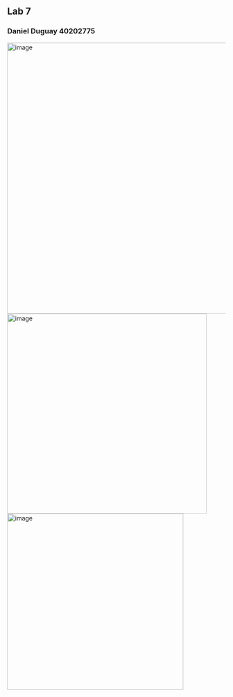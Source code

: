 ## Lab 7

### Daniel Duguay 40202775


<img width="624" alt="image" src="https://github.com/SOEN345-WINTER2024/cfg-graph-lab-DanDuguay/assets/72354083/ec2d4e80-2b26-48f0-90d9-5a3aa79c9fe4">



<img width="460" alt="image" src="https://github.com/SOEN345-WINTER2024/cfg-graph-lab-DanDuguay/assets/72354083/36d8d1a5-ea6a-4acb-b946-dfd731f30068">


<img width="406" alt="image" src="https://github.com/SOEN345-WINTER2024/cfg-graph-lab-DanDuguay/assets/72354083/675895ba-0082-402a-8c48-65fb02367f2d">
